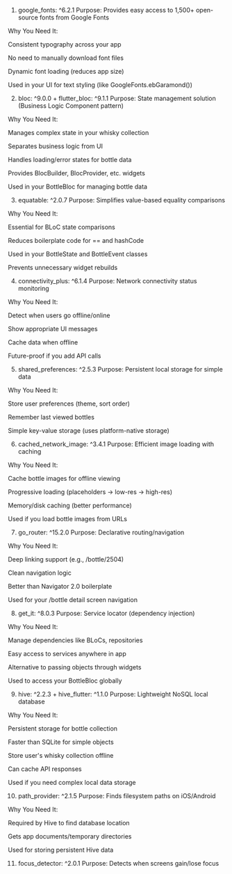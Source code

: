 1. google_fonts: ^6.2.1
Purpose: Provides easy access to 1,500+ open-source fonts from Google Fonts

Why You Need It:

Consistent typography across your app

No need to manually download font files

Dynamic font loading (reduces app size)

Used in your UI for text styling (like GoogleFonts.ebGaramond())

2. bloc: ^9.0.0 + flutter_bloc: ^9.1.1
Purpose: State management solution (Business Logic Component pattern)

Why You Need It:

Manages complex state in your whisky collection

Separates business logic from UI

Handles loading/error states for bottle data

Provides BlocBuilder, BlocProvider, etc. widgets

Used in your BottleBloc for managing bottle data

3. equatable: ^2.0.7
Purpose: Simplifies value-based equality comparisons

Why You Need It:

Essential for BLoC state comparisons

Reduces boilerplate code for == and hashCode

Used in your BottleState and BottleEvent classes

Prevents unnecessary widget rebuilds

4. connectivity_plus: ^6.1.4
Purpose: Network connectivity status monitoring

Why You Need It:

Detect when users go offline/online

Show appropriate UI messages

Cache data when offline

Future-proof if you add API calls

5. shared_preferences: ^2.5.3
Purpose: Persistent local storage for simple data

Why You Need It:

Store user preferences (theme, sort order)

Remember last viewed bottles

Simple key-value storage (uses platform-native storage)

6. cached_network_image: ^3.4.1
Purpose: Efficient image loading with caching

Why You Need It:

Cache bottle images for offline viewing

Progressive loading (placeholders → low-res → high-res)

Memory/disk caching (better performance)

Used if you load bottle images from URLs

7. go_router: ^15.2.0
Purpose: Declarative routing/navigation

Why You Need It:

Deep linking support (e.g., /bottle/2504)

Clean navigation logic

Better than Navigator 2.0 boilerplate

Used for your /bottle detail screen navigation

8. get_it: ^8.0.3
Purpose: Service locator (dependency injection)

Why You Need It:

Manage dependencies like BLoCs, repositories

Easy access to services anywhere in app

Alternative to passing objects through widgets

Used to access your BottleBloc globally

9. hive: ^2.2.3 + hive_flutter: ^1.1.0
Purpose: Lightweight NoSQL local database

Why You Need It:

Persistent storage for bottle collection

Faster than SQLite for simple objects

Store user's whisky collection offline

Can cache API responses

Used if you need complex local data storage

10. path_provider: ^2.1.5
Purpose: Finds filesystem paths on iOS/Android

Why You Need It:

Required by Hive to find database location

Gets app documents/temporary directories

Used for storing persistent Hive data

11. focus_detector: ^2.0.1
Purpose: Detects when screens gain/lose focus


